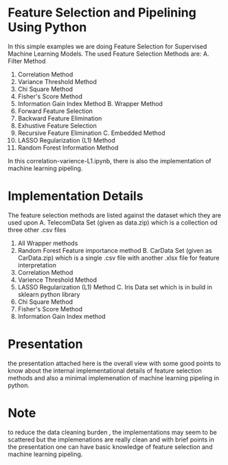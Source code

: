 # Feature Selection and Pipelining Using Python

In this simple examples we are doing Feature Selection for Supervised Machine Learning Models.
The used Feature Selection Methods are:
A. Filter Method
  1. Correlation Method
  2. Variance Threshold Method
  3. Chi Square Method
  4. Fisher's Score Method
  5. Information Gain Index Method
B. Wrapper Method
  1. Forward Feature Selection
  2. Backward Feature Elimination
  3. Exhustive Feature Selection
  4. Recursive Feature Elimination
C. Embedded Method
  1. LASSO Regularization (L1) Method
  2. Random Forest Information Method

In this correlation-varience-L1.ipynb, there is also the implementation of machine learning pipeling.

# Implementation Details
The feature selection methods are listed against the dataset which they are used upon
A. TelecomData Set (given as data.zip) which is a collection od three other .csv files
  1. All Wrapper methods
  2. Random Forest Feature importance method
B. CarData Set (given as CarData.zip) which is a single .csv file with another .xlsx file for feature interpretation
  1. Correlation Method
  2. Varience Threshold Method
  3. LASSO Regularization (L1) Method
C. Iris Data set which is in build in sklearn python library
  1. Chi Square Method
  2. Fisher's Score Method
  3. Information Gain Index method
 
# Presentation 
  the presentation attached here is the overall view with some good points to know about the internal implementational details of
  feature selection methods and also a minimal implemenation of machine learning pipeling in python.

# Note
  to reduce the data cleaning burden , the implementations may seem to be scattered but the implemenations are really clean and with brief points
  in the presentation one can have basic knowledge of feature selection and machine learning pipeling.
